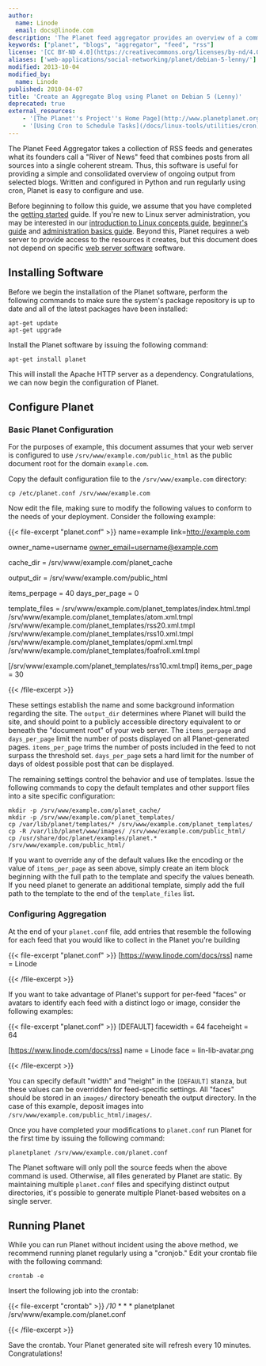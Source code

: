 ```yaml
---
author:
  name: Linode
  email: docs@linode.com
description: 'The Planet feed aggregator provides an overview of a community by collecting all feeds produced by a community.'
keywords: ["planet", "blogs", "aggregator", "feed", "rss"]
license: '[CC BY-ND 4.0](https://creativecommons.org/licenses/by-nd/4.0)'
aliases: ['web-applications/social-networking/planet/debian-5-lenny/']
modified: 2013-10-04
modified_by:
  name: Linode
published: 2010-04-07
title: 'Create an Aggregate Blog using Planet on Debian 5 (Lenny)'
deprecated: true
external_resources:
    - '[The Planet''s Project''s Home Page](http://www.planetplanet.org)'
    - '[Using Cron to Schedule Tasks](/docs/linux-tools/utilities/cron)'
---
```


The Planet Feed Aggregator takes a collection of RSS feeds and generates what its founders call a "River of News" feed that combines posts from all sources into a single coherent stream. Thus, this software is useful for providing a simple and consolidated overview of ongoing output from selected blogs. Written and configured in Python and run regularly using cron, Planet is easy to configure and use.

Before beginning to follow this guide, we assume that you have completed the [getting started](/docs/getting-started/) guide. If you're new to Linux server administration, you may be interested in our [introduction to Linux concepts guide](/docs/tools-reference/introduction-to-linux-concepts/), [beginner's guide](/docs/beginners-guide/) and [administration basics guide](/content/using-linux/administration-basics). Beyond this, Planet requires a web server to provide access to the resources it creates, but this document does not depend on specific [web server software](/content/web-servers/) software.

## Installing Software

Before we begin the installation of the Planet software, perform the following commands to make sure the system's package repository is up to date and all of the latest packages have been installed:

    apt-get update
    apt-get upgrade

Install the Planet software by issuing the following command:

    apt-get install planet

This will install the Apache HTTP server as a dependency. Congratulations, we can now begin the configuration of Planet.

## Configure Planet

### Basic Planet Configuration

For the purposes of example, this document assumes that your web server is configured to use `/srv/www/example.com/public_html` as the public document root for the domain `example.com`.

Copy the default configuration file to the `/srv/www/example.com` directory:

    cp /etc/planet.conf /srv/www/example.com

Now edit the file, making sure to modify the following values to conform to the needs of your deployment. Consider the following example:

{{< file-excerpt "planet.conf" >}}
name=example link=http://example.com

owner_name=username <owner_email=username@example.com>

cache_dir = /srv/www/example.com/planet_cache

output_dir = /srv/www/example.com/public_html

items_perpage = 40 days_per_page = 0

template_files = /srv/www/example.com/planet_templates/index.html.tmpl /srv/www/example.com/planet_templates/atom.xml.tmpl /srv/www/example.com/planet_templates/rss20.xml.tmpl /srv/www/example.com/planet_templates/rss10.xml.tmpl /srv/www/example.com/planet_templates/opml.xml.tmpl /srv/www/example.com/planet_templates/foafroll.xml.tmpl

[/srv/www/example.com/planet_templates/rss10.xml.tmpl] items_per_page = 30

{{< /file-excerpt >}}


These settings establish the name and some background information regarding the site. The `output_dir` determines where Planet will build the site, and should point to a publicly accessible directory equivalent to or beneath the "document root" of your web server. The `items_perpage` and `days_per_page` limit the number of posts displayed on all Planet-generated pages. `items_per_page` trims the number of posts included in the feed to not surpass the threshold set. `days_per_page` sets a hard limit for the number of days of oldest possible post that can be displayed.

The remaining settings control the behavior and use of templates. Issue the following commands to copy the default templates and other support files into a site specific configuration:

    mkdir -p /srv/www/example.com/planet_cache/
    mkdir -p /srv/www/example.com/planet_templates/
    cp /var/lib/planet/templates/* /srv/www/example.com/planet_templates/
    cp -R /var/lib/planet/www/images/ /srv/www/example.com/public_html/
    cp /usr/share/doc/planet/examples/planet.* /srv/www/example.com/public_html/

If you want to override any of the default values like the encoding or the value of `items_per_page` as seen above, simply create an item block beginning with the full path to the template and specify the values beneath. If you need planet to generate an additional template, simply add the full path to the template to the end of the `template_files` list.

### Configuring Aggregation

At the end of your `planet.conf` file, add entries that resemble the following for each feed that you would like to collect in the Planet you're building

{{< file-excerpt "planet.conf" >}}
[<https://www.linode.com/docs/rss>]
name = Linode

{{< /file-excerpt >}}

If you want to take advantage of Planet's support for per-feed "faces" or avatars to identify each feed with a distinct logo or image, consider the following examples:

{{< file-excerpt "planet.conf" >}}
[DEFAULT] facewidth = 64 faceheight = 64

[<https://www.linode.com/docs/rss>] name = Linode face = lin-lib-avatar.png

{{< /file-excerpt >}}

You can specify default "width" and "height" in the `[DEFAULT]` stanza, but these values can be overridden for feed-specific settings. All "faces" should be stored in an `images/` directory beneath the output directory. In the case of this example, deposit images into `/srv/www/example.com/public_html/images/`.

Once you have completed your modifications to `planet.conf` run Planet for the first time by issuing the following command:

    planetplanet /srv/www/example.com/planet.conf

The Planet software will only poll the source feeds when the above command is used. Otherwise, all files generated by Planet are static. By maintaining multiple `planet.conf` files and specifying distinct output directories, it's possible to generate multiple Planet-based websites on a single server.

## Running Planet

While you can run Planet without incident using the above method, we recommend running planet regularly using a "cronjob." Edit your crontab file with the following command:

    crontab -e

Insert the following job into the crontab:

{{< file-excerpt "crontab" >}}
*/10* * * * planetplanet /srv/www/example.com/planet.conf

{{< /file-excerpt >}}


Save the crontab. Your Planet generated site will refresh every 10 minutes. Congratulations!
